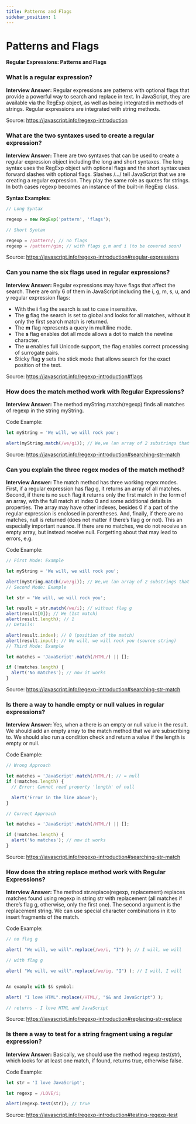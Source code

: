 ```yaml
---
title: Patterns and Flags
sidebar_position: 1
---
```


# Patterns and Flags

**Regular Expressions: Patterns and Flags**

<head>
  <title>Patterns and Flags - JavaScript Interview Questions & Answers</title>
  <meta charSet="utf-8" />
</head>

### What is a regular expression?

**Interview Answer:** Regular expressions are patterns with optional flags that provide a powerful way to search and replace in text. In JavaScript, they are available via the RegExp object, as well as being integrated in methods of strings. Regular expressions are integrated with string methods.

Source: <https://javascript.info/regexp-introduction>

### What are the two syntaxes used to create a regular expression?

**Interview Answer:** There are two syntaxes that can be used to create a regular expression object including the long and short syntaxes. The long syntax uses the RegExp object with optional flags and the short syntax uses forward slashes with optional flags. Slashes /.../ tell JavaScript that we are creating a regular expression. They play the same role as quotes for strings. In both cases regexp becomes an instance of the built-in RegExp class.

**Syntax Examples:**

```js
// Long Syntax

regexp = new RegExp('pattern', 'flags');

// Short Syntax

regexp = /pattern/; // no flags
regexp = /pattern/gim; // with flags g,m and i (to be covered soon)
```

Source: <https://javascript.info/regexp-introduction#regular-expressions>

### Can you name the six flags used in regular expressions?

**Interview Answer:** Regular expressions may have flags that affect the search. There are only 6 of them in JavaScript including the i, g, m, s, u, and y regular expression flags:

- With the **i** flag the search is set to case insensitive.
- The **g** flag the search is set to global and looks for all matches, without it only the first search match is returned.
- The **m** flag represents a query in multiline mode.
- The **s** flag enables dot all mode allows a dot to match the newline character.
- The **u** enables full Unicode support, the flag enables correct processing of surrogate pairs.
- Sticky flag **y** sets the stick mode that allows search for the exact position of the text.

Source: <https://javascript.info/regexp-introduction#flags>

### How does the match method work with Regular Expressions?

**Interview Answer:** The method myString.match(regexp) finds all matches of regexp in the string myString.

Code Example:

```js
let myString = 'We will, we will rock you';

alert(myString.match(/we/gi)); // We,we (an array of 2 substrings that match)
```

Source: <https://javascript.info/regexp-introduction#searching-str-match>

### Can you explain the three regex modes of the match method?

**Interview Answer:** The match method has three working regex modes. First, if a regular expression has flag g, it returns an array of all matches. Second, if there is no such flag it returns only the first match in the form of an array, with the full match at index 0 and some additional details in properties. The array may have other indexes, besides 0 if a part of the regular expression is enclosed in parentheses. And, finally, if there are no matches, null is returned (does not matter if there’s flag g or not). This an especially important nuance. If there are no matches, we do not receive an empty array, but instead receive null. Forgetting about that may lead to errors, e.g.

Code Example:

```js
// First Mode: Example

let myString = 'We will, we will rock you';

alert(myString.match(/we/gi)); // We,we (an array of 2 substrings that match)
// Second Mode: Example

let str = 'We will, we will rock you';

let result = str.match(/we/i); // without flag g
alert(result[0]); // We (1st match)
alert(result.length); // 1
// Details:

alert(result.index); // 0 (position of the match)
alert(result.input); // We will, we will rock you (source string)
// Third Mode: Example

let matches = 'JavaScript'.match(/HTML/) || [];

if (!matches.length) {
  alert('No matches'); // now it works
}
```

Source: <https://javascript.info/regexp-introduction#searching-str-match>

### Is there a way to handle empty or null values in regular expressions?

**Interview Answer:** Yes, when a there is an empty or null value in the result. We should add an empty array to the match method that we are subscribing to. We should also run a condition check and return a value if the length is empty or null.

Code Example:

```js
// Wrong Approach

let matches = 'JavaScript'.match(/HTML/); // = null
if (!matches.length) {
  // Error: Cannot read property 'length' of null

  alert('Error in the line above');
}

// Correct Approach

let matches = 'JavaScript'.match(/HTML/) || [];

if (!matches.length) {
  alert('No matches'); // now it works
}
```

Source: <https://javascript.info/regexp-introduction#searching-str-match>

### How does the string replace method work with Regular Expressions?

**Interview Answer:** The method str.replace(regexp, replacement) replaces matches found using regexp in string str with replacement (all matches if there’s flag g, otherwise, only the first one). The second argument is the replacement string. We can use special character combinations in it to insert fragments of the match.

Code Example:

```js
// no flag g

alert( "We will, we will".replace(/we/i, "I") ); // I will, we will

// with flag g

alert( "We will, we will".replace(/we/ig, "I") ); // I will, I will


An example with $& symbol:

alert( "I love HTML".replace(/HTML/, "$& and JavaScript") ); 

// returns - I love HTML and JavaScript
```

Source: <https://javascript.info/regexp-introduction#replacing-str-replace>

### Is there a way to test for a string fragment using a regular expression?

**Interview Answer:** Basically, we should use the method regexp.test(str), which looks for at least one match, if found, returns true, otherwise false.

Code Example:

```js
let str = 'I love JavaScript';

let regexp = /LOVE/i;

alert(regexp.test(str)); // true
```

Source: <https://javascript.info/regexp-introduction#testing-regexp-test>
